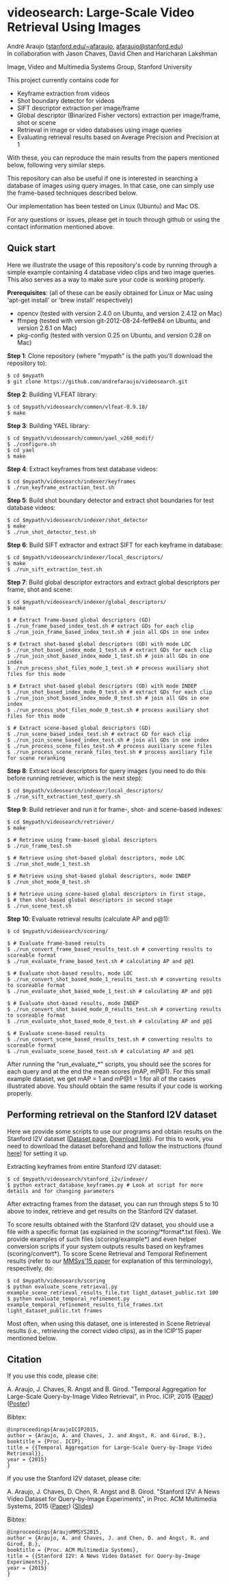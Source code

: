 # videosearch: Large-Scale Video Retrieval Using Images

Andr&eacute; Araujo ([stanford.edu/~afaraujo](http://stanford.edu/~afaraujo), afaraujo@stanford.edu)  
In collaboration with Jason Chaves, David Chen and Haricharan Lakshman

Image, Video and Multimedia Systems Group, Stanford University

This project currently contains code for 
- Keyframe extraction from videos
- Shot boundary detector for videos
- SIFT descriptor extraction per image/frame
- Global descriptor (Binarized Fisher vectors) extraction per image/frame, shot or scene
- Retrieval in image or video databases using image queries
- Evaluating retrieval results based on Average Precision and Precision at 1

With these, you can reproduce the main results from the papers mentioned below, following very similar steps.

This repository can also be useful if one is interested in searching a database of images using query images. In
that case, one can simply use the frame-based techniques described below.

Our implementation has been tested on Linux (Ubuntu) and Mac OS.

For any questions or issues, please get in touch through github or using the contact information mentioned above.

## Quick start

Here we illustrate the usage of this repository's code by running through a simple example containing
4 database video clips and two image queries. This also serves as a way to make sure your code is working
properly.

**Prerequisites**: (all of these can be easily obtained for Linux or Mac using 'apt-get install' 
or 'brew install' respectively)
- opencv (tested with version 2.4.0 on Ubuntu, and version 2.4.12 on Mac)
- ffmpeg (tested with version git-2012-08-24-fef9e84 on Ubuntu, and version 2.6.1 on Mac)
- pkg-config (tested with version 0.25 on Ubuntu, and version 0.28 on Mac)

**Step 1**: Clone repository (where "mypath" is the path you'll download the repository to):

    $ cd $mypath
    $ git clone https://github.com/andrefaraujo/videosearch.git

**Step 2**: Building VLFEAT library:

    $ cd $mypath/videosearch/common/vlfeat-0.9.18/
    $ make

**Step 3**: Building YAEL library:

    $ cd $mypath/videosearch/common/yael_v260_modif/
    $ ./configure.sh
    $ cd yael
    $ make

**Step 4**: Extract keyframes from test database videos:

    $ cd $mypath/videosearch/indexer/keyframes
    $ ./run_keyframe_extraction_test.sh

**Step 5**: Build shot boundary detector and extract shot boundaries for test database videos:

    $ cd $mypath/videosearch/indexer/shot_detector
    $ make
    $ ./run_shot_detector_test.sh

**Step 6**: Build SIFT extractor and extract SIFT for each keyframe in database:

    $ cd $mypath/videosearch/indexer/local_descriptors/
    $ make
    $ ./run_sift_extraction_test.sh

**Step 7**: Build global descriptor extractors and extract global descriptors per frame, shot and scene:

    $ cd $mypath/videosearch/indexer/global_descriptors/
    $ make
    
    $ # Extract frame-based global descriptors (GD)
    $ ./run_frame_based_index_test.sh # extract GDs for each clip
    $ ./run_join_frame_based_index_test.sh # join all GDs in one index
    
    $ # Extract shot-based global descriptors (GD) with mode LOC
    $ ./run_shot_based_index_mode_1_test.sh # extract GDs for each clip
    $ ./run_join_shot_based_index_mode_1_test.sh # join all GDs in one index
    $ ./run_process_shot_files_mode_1_test.sh # process auxiliary shot files for this mode

    $ # Extract shot-based global descriptors (GD) with mode INDEP
    $ ./run_shot_based_index_mode_0_test.sh # extract GDs for each clip
    $ ./run_join_shot_based_index_mode_0_test.sh # join all GDs in one index
    $ ./run_process_shot_files_mode_0_test.sh # process auxiliary shot files for this mode
    
    $ # Extract scene-based global descriptors (GD)
    $ ./run_scene_based_index_test.sh # extract GD for each clip
    $ ./run_join_scene_based_index_test.sh # join all GDs in one index
    $ ./run_process_scene_files_test.sh # process auxiliary scene files
    $ ./run_process_scene_rerank_files_test.sh # process auxiliary file for scene reranking

**Step 8**: Extract local descriptors for query images (you need to do this before running retriever, which is the next step):

    $ cd $mypath/videosearch/indexer/local_descriptors/
    $ ./run_sift_extraction_test_query.sh

**Step 9**: Build retriever and run it for frame-, shot- and scene-based indexes:

    $ cd $mypath/videosearch/retriever/
    $ make

    $ # Retrieve using frame-based global descriptors
    $ ./run_frame_test.sh

    $ # Retrieve using shot-based global descriptors, mode LOC
    $ ./run_shot_mode_1_test.sh

    $ # Retrieve using shot-based global descriptors, mode INDEP
    $ ./run_shot_mode_0_test.sh

    $ # Retrieve using scene-based global descriptors in first stage,
    $ # then shot-based global descriptors in second stage
    $ ./run_scene_test.sh

**Step 10**: Evaluate retrieval results (calculate AP and p@1):

    $ cd $mypath/videosearch/scoring/

    $ # Evaluate frame-based results
    $ ./run_convert_frame_based_results_test.sh # converting results to scoreable format
    $ ./run_evaluate_frame_based_test.sh # calculating AP and p@1

    $ # Evaluate shot-based results, mode LOC
    $ ./run_convert_shot_based_mode_1_results_test.sh # converting results to scoreable format
    $ ./run_evaluate_shot_based_mode_1_test.sh # calculating AP and p@1

    $ # Evaluate shot-based results, mode INDEP
    $ ./run_convert_shot_based_mode_0_results_test.sh # converting results to scoreable format
    $ ./run_evaluate_shot_based_mode_0_test.sh # calculating AP and p@1

    $ # Evaluate scene-based results
    $ ./run_convert_scene_based_results_test.sh # converting results to scoreable format
    $ ./run_evaluate_scene_based_test.sh # calculating AP and p@1

After running the "run_evaluate_*" scripts, you should see the scores for each query and at the end the mean scores (mAP, mP@1). 
For this small example dataset, we get mAP = 1 and mP@1 = 1 for all of the cases illustrated above. 
You should obtain the same results if your code is working properly.

## Performing retrieval on the Stanford I2V dataset

Here we provide some scripts to use our programs and obtain results on the Stanford I2V dataset ([Dataset page](http://blackhole1.stanford.edu/vidsearch/dataset/stanfordi2v.html), [Download link](http://purl.stanford.edu/zx935qw7203)). For this to work, you need to download the dataset beforehand and follow the instructions (found [here](https://stacks.stanford.edu/file/druid:zx935qw7203/README.txt)) for setting it up.

Extracting keyframes from entire Stanford I2V dataset:

    $ cd $mypath/videosearch/stanford_i2v/indexer/
    $ python extract_database_keyframes.py # Look at script for more details and for changing parameters

After extracting frames from the dataset, you can run through steps 5 to 10 above to index, retrieve and get results on the Stanford I2V dataset.

To score results obtained with the Stanford I2V dataset, you should use a file with a specific format (as explained in the scoring/\*format\*.txt files). We provide examples of such files (scoring/example\*) and even helper conversion scripts if your system outputs results based on keyframes (scoring/convert\*). To score Scene Retrieval and Temporal Refinement results (refer to our [MMSys'15 paper](http://web.stanford.edu/~afaraujo/Araujo_et_al_MMSys_v14.pdf) for explanation of this terminology), respectively, do:

    $ cd $mypath/videosearch/scoring
    $ python evaluate_scene_retrieval.py example_scene_retrieval_results_file.txt light_dataset_public.txt 100
    $ python evaluate_temporal_refinement.py example_temporal_refinement_results_file_frames.txt light_dataset_public.txt frames

Most often, when using this dataset, one is interested in Scene Retrieval results (i.e., retrieving the correct video clips), as in the ICIP'15 paper mentioned below.

## Citation
If you use this code, please cite:

A. Araujo, J. Chaves, R. Angst and B. Girod. "Temporal Aggregation for Large-Scale Query-by-Image Video Retrieval", in Proc. ICIP, 2015 ([Paper](http://web.stanford.edu/~afaraujo/Araujo_et_al_ICIP15_v12.pdf)) ([Poster](http://web.stanford.edu/~afaraujo/2015_09_28_ICIP_poster_v3.pdf))

Bibtex:

    @inproceedings{AraujoICIP2015,
    author = {Araujo, A. and Chaves, J. and Angst, R. and Girod, B.},
    booktitle = {Proc. ICIP},
    title = {{Temporal Aggregation for Large-Scale Query-by-Image Video Retrieval}},
    year = {2015}
    }

If you use the Stanford I2V dataset, please cite:

A. Araujo, J. Chaves, D. Chen, R. Angst and B. Girod. "Stanford I2V: A News Video Dataset for Query-by-Image Experiments", in Proc. ACM Multimedia Systems, 2015 ([Paper](http://web.stanford.edu/~afaraujo/Araujo_et_al_MMSys_v14.pdf)) ([Slides](http://web.stanford.edu/~afaraujo/2015_03_19_MMSys_talk.pdf))

Bibtex:

    @inproceedings{AraujoMMSYS2015,
    author = {Araujo, A. and Chaves, J. and Chen, D. and Angst, R. and Girod, B.},
    booktitle = {Proc. ACM Multimedia Systems},
    title = {{Stanford I2V: A News Video Dataset for Query-by-Image Experiments}},
    year = {2015}
    }
